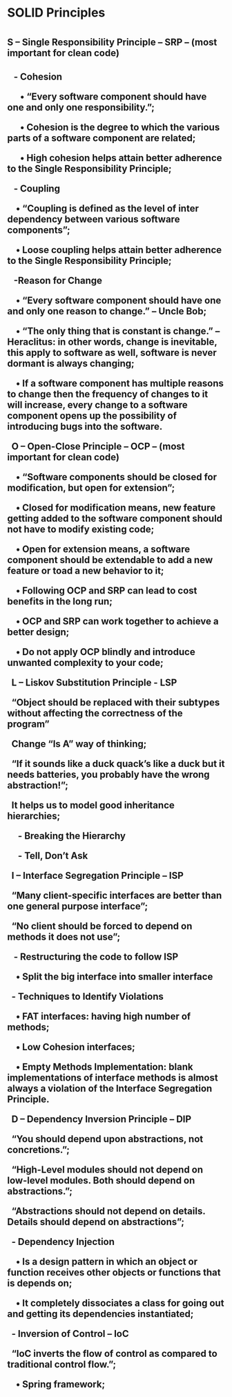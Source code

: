 <h1>SOLID Principles<h1>

<h2><b>S – Single Responsibility Principle – SRP – (most important for clean code)</b><h2>
<p>&nbsp;&nbsp; - <b>Cohesion</b></p> 
<p>&nbsp;&nbsp;&nbsp;&nbsp;&nbsp;&nbsp;•	“Every software component should have one and only one responsibility.”;</p>
<p>&nbsp;&nbsp;&nbsp;&nbsp;&nbsp;&nbsp;•	Cohesion is the degree to which the various parts of a software component are related;</p>
<p>&nbsp;&nbsp;&nbsp;&nbsp;&nbsp;&nbsp;•	High cohesion helps attain better adherence to the Single Responsibility Principle;</p>
<p>&nbsp;&nbsp; -	<b>Coupling</b></p>
<p>&nbsp;&nbsp;&nbsp;&nbsp;•	“Coupling is defined as the level of inter dependency between various software components”;</p>
<p>&nbsp;&nbsp;&nbsp;&nbsp;•	Loose coupling helps attain better adherence to the Single Responsibility Principle;</p>
<p>&nbsp;&nbsp; -<b>Reason for Change</b></p>
<p>&nbsp;&nbsp;&nbsp;&nbsp;•	“Every software component should have one and only one reason  to change.” – Uncle Bob;</p>
<p>&nbsp;&nbsp;&nbsp;&nbsp;•	“The only thing that is constant is change.” – Heraclitus: in other words, change is inevitable, this apply to software as well, software is never dormant is always changing;</p>
<p>&nbsp;&nbsp;&nbsp;&nbsp;•	If a software component has multiple reasons to change then the frequency of changes to it will increase, every change to a software component opens up the possibility of introducing bugs into the software.</p>
<p>&nbsp;&nbsp;<b>O – Open-Close Principle – OCP – (most important for clean code)</b></p>
<p>&nbsp;&nbsp;&nbsp;&nbsp;•	“Software components should be closed for modification, but open for extension”;</p>
<p>&nbsp;&nbsp;&nbsp;&nbsp;•	Closed for modification means, new feature getting added to the software component should not have to modify existing code;</p>
<p>&nbsp;&nbsp;&nbsp;&nbsp;•	Open for extension means, a software component should be extendable to add a new feature or toad a new behavior to it;</p>
<p>&nbsp;&nbsp;&nbsp;&nbsp;•	Following OCP and SRP can lead to cost benefits in the long run;</p>
<p>&nbsp;&nbsp;&nbsp;&nbsp;•	OCP and SRP can work together to achieve a better design;</p>
<p>&nbsp;&nbsp;&nbsp;&nbsp;•	Do not apply OCP blindly and introduce unwanted complexity to your code;</p>
<p>&nbsp;&nbsp;<b>L – Liskov Substitution Principle - LSP</b></p>
<p>&nbsp;&nbsp;“Object should be replaced with their subtypes without affecting the correctness of the program”</p>
<p>&nbsp;&nbsp;Change “Is A” way of thinking;</p>
<p>&nbsp;&nbsp;“If it sounds like a duck quack’s like a duck but it needs batteries, you probably have the wrong abstraction!”;</p>
<p>&nbsp;&nbsp;It helps us to model good inheritance hierarchies;</p>
<p>&nbsp;&nbsp;&nbsp;&nbsp; - <b>Breaking the Hierarchy</b></p>
<p>&nbsp;&nbsp;&nbsp;&nbsp; -	<b>Tell, Don’t Ask</b></p>
<p>&nbsp;&nbsp;<b>I – Interface Segregation Principle – ISP</b></p>
<p>&nbsp;&nbsp;“Many client-specific interfaces are better than one general purpose interface”;</p>
<p>&nbsp;&nbsp;“No client should be forced to depend on methods it does not use”;</p>
<p>&nbsp;&nbsp; -	<b>Restructuring the code to follow ISP</b></p>
<p>&nbsp;&nbsp;&nbsp;&nbsp;•	Split the big interface into smaller interface</p>
<p>&nbsp;&nbsp;<b>-	Techniques to Identify Violations</b></p>
<p>&nbsp;&nbsp;&nbsp;&nbsp;•	FAT interfaces: having high number of methods;</b></p>
<p>&nbsp;&nbsp;&nbsp;&nbsp;•	Low Cohesion interfaces;</b></p>
<p>&nbsp;&nbsp;&nbsp;&nbsp;•	Empty Methods Implementation:  blank implementations of interface methods is almost always a violation of the Interface Segregation Principle.</p>
<p>&nbsp;&nbsp;<b>D – Dependency Inversion Principle – DIP</b></p>
<p>&nbsp;&nbsp;“You should depend upon abstractions, not concretions.”;</p>
<p>&nbsp;&nbsp;“High-Level modules should not depend on low-level modules. Both should depend on abstractions.”;</p>
<p>&nbsp;&nbsp;“Abstractions should not depend on details. Details should depend on abstractions”;</p>
<p>&nbsp;&nbsp;<b>-	Dependency Injection</b></p>
<p>&nbsp;&nbsp;&nbsp;&nbsp;•	Is a design pattern in which an object or function receives other objects or functions that is depends on;</p>
<p>&nbsp;&nbsp;&nbsp;&nbsp;•	It completely dissociates a class for going out and getting its dependencies instantiated;</p>
<p>&nbsp;&nbsp;<b>-	Inversion of Control – IoC</b><p>
<p>&nbsp;&nbsp;“IoC inverts the flow of control as compared to traditional control flow.”;</p>
<p>&nbsp;&nbsp;&nbsp;&nbsp;•	Spring framework;</p>
